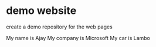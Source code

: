 # demo website
 create a demo repository for the web pages

 My name is Ajay
 My company is Microsoft 
 My car is Lambo

